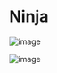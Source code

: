 # Ninja

![image](https://github.com/user-attachments/assets/9c04cd64-ade5-42b1-ad7a-42c40aef044b)

![image](https://github.com/user-attachments/assets/71aec628-6da5-4f99-ae45-32dbd4342e89)
